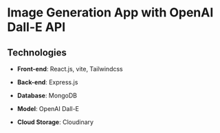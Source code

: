 # Image Generation App with OpenAI Dall-E API

## Technologies

- **Front-end**: React.js, vite, Tailwindcss 

- **Back-end**: Express.js 

- **Database**: MongoDB 

- **Model**: OpenAI Dall-E 

- **Cloud Storage**: Cloudinary 